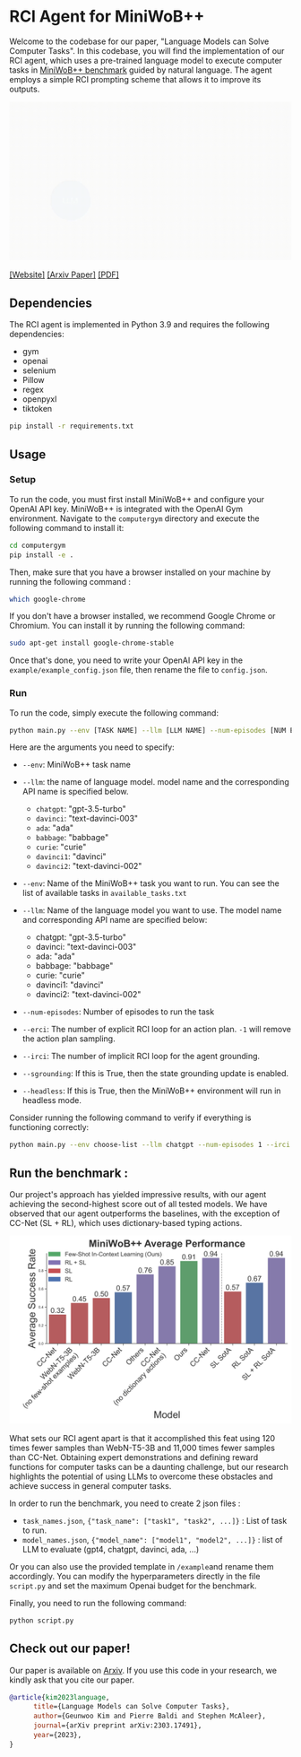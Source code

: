 # RCI Agent for MiniWoB++
Welcome to the codebase for our paper, "Language Models can Solve Computer Tasks". In this codebase, you will find the implementation of our RCI agent, which uses a pre-trained language model to execute computer tasks in [MiniWoB++ benchmark](http://miniwob.farama.org/) guided by natural language. The agent employs a simple RCI prompting scheme that allows it to improve its outputs.

![overview](./artifacts/overview.gif)

[[Website]](https://posgnu.github.io/rci-web/)
[[Arxiv Paper]](https://arxiv.org/abs/2303.17491v1)
[[PDF]](https://arxiv.org/pdf/2303.17491v1.pdf)


## Dependencies
The RCI agent is implemented in Python 3.9 and requires the following dependencies:

* gym
* openai
* selenium
* Pillow
* regex
* openpyxl
* tiktoken

```sh
pip install -r requirements.txt
```

## Usage

### Setup
To run the code, you must first install MiniWoB++ and configure your OpenAI API key. MiniWoB++ is integrated with the OpenAI Gym environment. Navigate to the `computergym` directory and execute the following command to install it:
```sh
cd computergym
pip install -e .
```
Then, make sure that you have a browser installed on your machine by running the following command : 
```sh
which google-chrome
```

If you don't have a browser installed, we recommend Google Chrome or Chromium. You can install it by running the following command:

```sh
sudo apt-get install google-chrome-stable
```

Once that's done, you need to write your OpenAI API key in the `example/example_config.json` file, then rename the file to `config.json`. 

### Run
To run the code, simply execute the following command:
```sh
python main.py --env [TASK NAME] --llm [LLM NAME] --num-episodes [NUM EPISODES] --erci [NUM Explicit RCI] --irci [NUM Implicit RCI] --sgrounding
```
Here are the arguments you need to specify:
* `--env`: MiniWoB++ task name
* `--llm`: the name of language model. model name and the corresponding API name is specified below.
    * `chatgpt`: "gpt-3.5-turbo"
    * `davinci`: "text-davinci-003"
    * `ada`: "ada"
    * `babbage`: "babbage" 
    * `curie`: "curie"
    * `davinci1`: "davinci"
    * `davinci2`: "text-davinci-002"

* `--env`: Name of the MiniWoB++ task you want to run. You can see the list of available tasks in `available_tasks.txt`
* `--llm`: Name of the language model you want to use. The model name and corresponding API name are specified below:
    * chatgpt: "gpt-3.5-turbo"
    * davinci: "text-davinci-003"
    * ada: "ada"
    * babbage: "babbage"
    * curie: "curie"
    * davinci1: "davinci"
    * davinci2: "text-davinci-002"
* `--num-episodes`: Number of episodes to run the task
* `--erci`: The number of explicit RCI loop for an action plan. `-1` will remove the action plan sampling.
* `--irci`: The number of implicit RCI loop for the agent grounding.
* `--sgrounding`: If this is True, then the state grounding update is enabled.
* `--headless`: If this is True, then the MiniWoB++ environment will run in headless mode.

Consider running the following command to verify if everything is functioning correctly:
```sh
python main.py --env choose-list --llm chatgpt --num-episodes 1 --irci 1 --sgrounding
```

## Run the benchmark :
Our project's approach has yielded impressive results, with our agent achieving the second-highest score out of all tested models. We have observed that our agent outperforms the baselines, with the exception of CC-Net (SL + RL), which uses dictionary-based typing actions.

![](/artifacts/baseline-1.png)

What sets our RCI agent apart is that it accomplished this feat using 120 times fewer samples than WebN-T5-3B and 11,000 times fewer samples than CC-Net. Obtaining expert demonstrations and defining reward functions for computer tasks can be a daunting challenge, but our research highlights the potential of using LLMs to overcome these obstacles and achieve success in general computer tasks.

In order to run the benchmark, you need to create 2 json files :
- `task_names.json`, `{"task_name": ["task1", "task2", ...]}` : List of task to run.
- `model_names.json`, `{"model_name": ["model1", "model2", ...]}` : list of LLM to evaluate (gpt4, chatgpt, davinci, ada, ...)

Or you can also use the provided template in `/example`and rename them accordingly. You can modify the hyperparameters directly in the file `script.py` and set the maximum Openai budget for the benchmark.

Finally, you need to run the following command:
```python
python script.py
```

## Check out our paper! 

Our paper is available on [Arxiv](https://arxiv.org/abs/2303.17491v1). If you use this code in your research, we kindly ask that you cite our paper.

```bibtex
@article{kim2023language,
      title={Language Models can Solve Computer Tasks}, 
      author={Geunwoo Kim and Pierre Baldi and Stephen McAleer},
      journal={arXiv preprint arXiv:2303.17491},
      year={2023},
}
```
